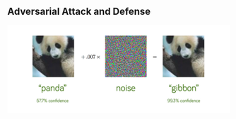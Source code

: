 ## Adversarial Attack and Defense 



<p align="center">
<img src="https://github.com/Event-AHU/Adversarial_Attack_Defense/blob/main/adversarial-attacks-logo2.png" width="600">
</p>

